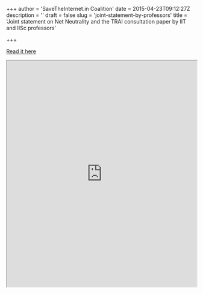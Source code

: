 +++
author = 'SaveTheInternet.in Coalition'
date = 2015-04-23T09:12:27Z
description = ''
draft = false
slug = 'joint-statement-by-professors'
title = 'Joint statement on Net Neutrality and the TRAI consultation paper by IIT and IISc professors'

+++


[Read it here](https://docs.google.com/document/d/1kY4CsSSLhJKO5Wzue1z2kZ9Ge_BwROnJJZ7A-PVKq38/preview)

<iframe src="https://docs.google.com/document/d/1kY4CsSSLhJKO5Wzue1z2kZ9Ge_BwROnJJZ7A-PVKq38/pub?embedded=true" width="100%" height="600px" ></iframe>

